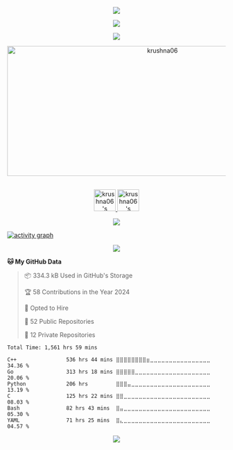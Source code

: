 <!-- Badges Start -->
<p align="center">
<img src="https://komarev.com/ghpvc/?username=krushna06&style=flat-square&color=C691E9">
</p>

<p align="center">
<img src="http://img.shields.io/badge/Code%20Time-1%2C561%20hrs%2059%20mins-blue">
</p>
<p align="center">
<img src="https://img.shields.io/badge/From%20Hello%20World%20I%27ve%20Written-74.3%20million%20lines%20of%20code-blue">
</p>
<p align="center">
  <img src="https://socialify.git.ci/krushna06/afk-bot-for-aternos/image?font=Inter&forks=1&issues=1&language=1&name=1&owner=1&pattern=Solid&pulls=1&stargazers=1&theme=Dark" alt="krushna06" width="700" height="300" />
</p>

<!-- Badges Start -->
<p align="center">
<br/>
<a href="https://discord.com/users/853620650592567304">
  <img alt="krushna06's Discord" width="50px" src="https://cdn.iconscout.com/icon/free/png-256/free-discord-4054295-3352977.png" />
</a>
<a href="https://open.spotify.com/user/31ytgiefk474kvsgeamlsa4wog54">
  <img alt="krushna06's Spotify" width="50px" src="https://user-images.githubusercontent.com/43545812/144035120-1ad5169b-91c7-4078-bef9-6a82c733f373.png" />
</a>
<br>
</p>

<p align="center">
  <img alig src="https://github-profile-trophy.vercel.app/?username=krushna06&theme=onedark&column=-1" />
</p>

[![activity graph](https://github-readme-activity-graph.vercel.app/graph?username=krushna06&theme=github-dark-dimmed&custom_title=krushna06%20Activity%20Graph&hide_border=true)](https://github.com/ashutosh00710/github-readme-activity-graph)



<p align="center">
  <img src="https://spotify-recently-played-readme.vercel.app/api?user=31ytgiefk474kvsgeamlsa4wog54&count=5">
</p>


<!--START_SECTION:waka-->

**🐱 My GitHub Data** 

> 📦 334.3 kB Used in GitHub's Storage 
 > 
> 🏆 58 Contributions in the Year 2024
 > 
> 💼 Opted to Hire
 > 
> 📜 52 Public Repositories 
 > 
> 🔑 12 Private Repositories 

<!--START_SECTION:waka-simple-->

```text
Total Time: 1,561 hrs 59 mins

C++                536 hrs 44 mins ⣿⣿⣿⣿⣿⣿⣿⣿⣶⣀⣀⣀⣀⣀⣀⣀⣀⣀⣀⣀⣀⣀⣀⣀⣀   34.36 %
Go                 313 hrs 18 mins ⣿⣿⣿⣿⣿⣀⣀⣀⣀⣀⣀⣀⣀⣀⣀⣀⣀⣀⣀⣀⣀⣀⣀⣀⣀   20.06 %
Python             206 hrs         ⣿⣿⣿⣤⣀⣀⣀⣀⣀⣀⣀⣀⣀⣀⣀⣀⣀⣀⣀⣀⣀⣀⣀⣀⣀   13.19 %
C                  125 hrs 22 mins ⣿⣿⣀⣀⣀⣀⣀⣀⣀⣀⣀⣀⣀⣀⣀⣀⣀⣀⣀⣀⣀⣀⣀⣀⣀   08.03 %
Bash               82 hrs 43 mins  ⣿⣤⣀⣀⣀⣀⣀⣀⣀⣀⣀⣀⣀⣀⣀⣀⣀⣀⣀⣀⣀⣀⣀⣀⣀   05.30 %
YAML               71 hrs 25 mins  ⣿⣄⣀⣀⣀⣀⣀⣀⣀⣀⣀⣀⣀⣀⣀⣀⣀⣀⣀⣀⣀⣀⣀⣀⣀   04.57 %
```

<!--END_SECTION:waka-simple-->


<p align="center">
  <img src="https://capsule-render.vercel.app/api?type=waving&color=gradient&height=60&section=footer"/>
</p>
